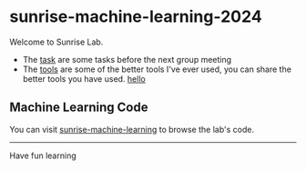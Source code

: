 # sunrise-machine-learning-2024

Welcome to Sunrise Lab.

+ The [task](./pre-task) are some tasks before the next group meeting
+ The [tools](./Tools) are some of the better tools I've ever used, you can share the better tools you have used.
[hello](./hello)


## Machine Learning Code

You can visit [sunrise-machine-learning](https://github.com/ZhenhHuang/sunrise-machine-learning) to browse the lab's code.



---

Have fun learning
